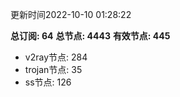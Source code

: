 更新时间2022-10-10 01:28:22

**总订阅: 64**
**总节点: 4443**
**有效节点: 445**
- v2ray节点: 284
- trojan节点: 35
- ss节点: 126
